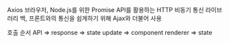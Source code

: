 Axios
브라우저, Node.js를 위한 Promise API를 활용하는 HTTP 비동기 통신 라이브러리
백, 프론트와의 통신을 쉽게하기 위해 Ajax와 더불어 사용

호출 순서
API => response => state update => component renderer => state
